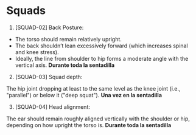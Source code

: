 # Squads

1. [SQUAD-02] Back Posture:

- The torso should remain relatively upright.
- The back shouldn’t lean excessively forward (which increases spinal and knee stress).
- Ideally, the line from shoulder to hip forms a moderate angle with the vertical axis.
**Durante toda la sentadilla**

2. [SQUAD-03] Squad depth:

The hip joint dropping at least to the same level as the knee joint (i.e., "parallel") or below it ("deep squat").
**Una vez en la sentadilla**

3. [SQUAD-04] Head alignment:

The ear should remain roughly aligned vertically with the shoulder or hip, depending on how upright the torso is.
**Durante toda la sentadilla**
